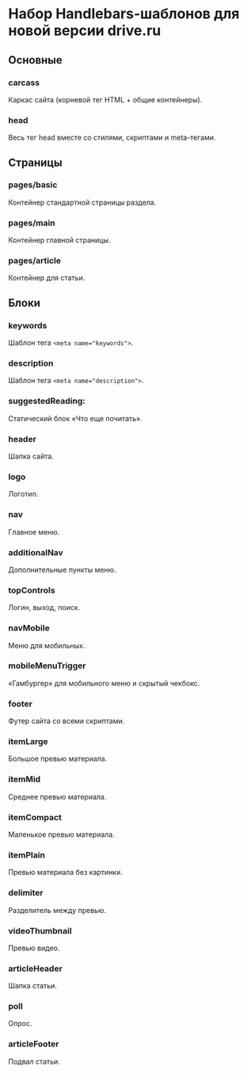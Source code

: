# Набор Handlebars-шаблонов для новой версии drive.ru

## Основные

### carcass
Каркас сайта (корневой тег HTML + общие контейнеры).

### head
Весь тег head вместе со стилями, скриптами и meta-тегами.

## Страницы

### pages/basic
Контейнер стандартной страницы раздела.

### pages/main
Контейнер главной страницы.

### pages/article
Контейнер для статьи.

## Блоки

### keywords
Шаблон тега `<meta name="keywords">`.

### description
Шаблон тега `<meta name="description">`.

### suggestedReading:
Статический блок «Что еще почитать».

### header
Шапка сайта.

### logo
Логотип.

### nav
Главное меню.

### additionalNav
Дополнительные пункты меню.

### topControls
Логин, выход, поиск.

### navMobile
Меню для мобильных.

### mobileMenuTrigger
«Гамбургер» для мобильного меню и скрытый чекбокс.

### footer
Футер сайта со всеми скриптами.

### itemLarge
Большое превью материала.

### itemMid
Среднее превью материала.

### itemCompact
Маленькое превью материала.

### itemPlain
Превью материала без картинки.

### delimiter
Разделитель между превью.

### videoThumbnail
Превью видео.

### articleHeader
Шапка статьи.

### poll
Опрос.

### articleFooter
Подвал статьи.
